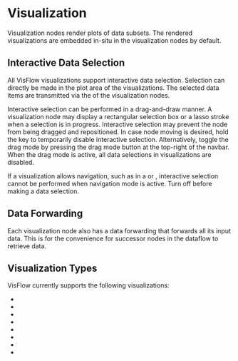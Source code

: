 
# Visualization

Visualization nodes render plots of data subsets.
The rendered visualizations are embedded in-situ in the visualization nodes by default.

## Interactive Data Selection
All VisFlow visualizations support interactive data selection.
Selection can directly be made in the plot area of the visualizations.
The selected data items are transmitted via the <port-type type="selection"/> of the visualization nodes.

Interactive selection can be performed in a drag-and-draw manner.
A visualization node may display a rectangular selection box or a lasso stroke when a selection is in progress.
Interactive selection may prevent the node from being dragged and repositioned.
In case node moving is desired, hold the <shortcut-key :keys="['alt']" :hold="['alt']"/> key to temporarily disable interactive selection.
Alternatively, toggle the drag mode by pressing the drag mode button <ui-button icon-classes="fas fa-arrows-alt" text=""/> at the top-right of the navbar.
When the drag mode is active, all data selections in visualizations are disabled.

If a visualization allows navigation, such as in a <node-type type="map"/> or <node-type type="network"/>, interactive selection cannot be performed when navigation mode is active.
Turn off <ui-prop prop="navigation" link=""/> before making a data selection.

## Data Forwarding
Each visualization node also has a data forwarding <port-type type="output"/> that forwards all its input data.
This is for the convenience for successor nodes in the dataflow to retrieve data.


## Visualization Types
VisFlow currently supports the following visualizations:
- <node-type type="table"/>
- <node-type type="scatterplot"/>
- <node-type type="parallel-coordinates"/>
- <node-type type="histogram"/>
- <node-type type="heatmap"/>
- <node-type type="line-chart"/>
- <node-type type="network"/>
- <node-type type="map"/>
